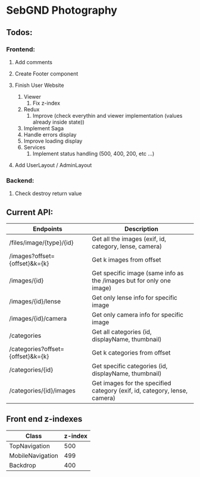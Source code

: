 # SebGND Photography

## Todos:

### Frontend:
1. Add comments
1. Create Footer component

1. Finish User Website    
    1. Viewer
        1. Fix z-index 
    1. Redux
        1. Improve (check everythin and viewer implementation (values already inside state))
    1. Implement Saga
    1. Handle errors display
    1. Improve loading display 
    1. Services
        1. Implement status handling (500, 400, 200, etc ...)
    
        
1. Add UserLayout / AdminLayout

### Backend:
1. Check destroy return value 

## Current API:
Endpoints | Description
----------|------------
/files/image/{type}/{id} | Get all the images (exif, id, category, lense, camera)
/images?offset={offset}&k={k} | Get k images from offset
/images/{id} | Get specific image (same info as the /images but for only one image)
/images/{id}/lense | Get only lense info for specific image
/images/{id}/camera | Get only camera info for specific image
/categories | Get all categories (id, displayName, thumbnail)
/categories?offset={offset}&k={k} | Get k categories from offset
/categories/{id} | Get specific categories (id, displayName, thumbnail)
/categories/{id}/images | Get images for the specified category (exif, id, category, lense, camera)

## Front end z-indexes
Class | z-index
------|--------
TopNavigation | 500
MobileNavigation | 499
Backdrop | 400
